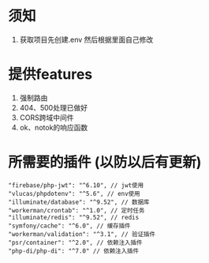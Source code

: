 # 须知
1. 获取项目先创建.env 然后根据里面自己修改

# 提供features
1. 强制路由
2. 404、500处理已做好
3. CORS跨域中间件
4. ok、notok的响应函数

# 所需要的插件 (以防以后有更新)
    "firebase/php-jwt": "^6.10", // jwt使用
    "vlucas/phpdotenv": "^5.6", // env使用
    "illuminate/database": "^9.52", // 数据库
    "workerman/crontab": "^1.0", // 定时任务
    "illuminate/redis": "^9.52", // redis
    "symfony/cache": "^6.0", // 缓存插件
    "workerman/validation": "^3.1", // 验证插件
    "psr/container": "^2.0", // 依赖注入插件
    "php-di/php-di": "^7.0" // 依赖注入插件